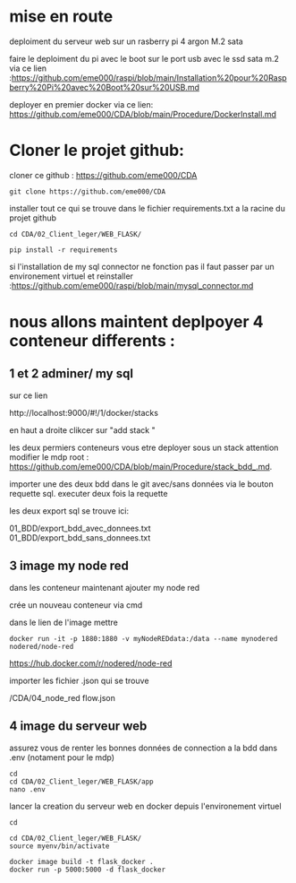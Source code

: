 # mise en route


deploiment du serveur web sur un rasberry pi 4 argon M.2 sata

faire le deploiment du pi avec le boot sur le port usb avec le ssd sata m.2 via ce lien :https://github.com/eme000/raspi/blob/main/Installation%20pour%20Raspberry%20Pi%20avec%20Boot%20sur%20USB.md

deployer en premier docker via ce lien:
https://github.com/eme000/CDA/blob/main/Procedure/DockerInstall.md



# Cloner le projet github:

cloner ce github : https://github.com/eme000/CDA

```
git clone https://github.com/eme000/CDA
```


installer tout ce qui se trouve dans le fichier requirements.txt a la racine du projet github

```
cd CDA/02_Client_leger/WEB_FLASK/

pip install -r requirements
```

si l'installation de my sql connector ne fonction pas il faut passer par un environement virtuel et reinstaller  :https://github.com/eme000/raspi/blob/main/mysql_connector.md




# nous allons maintent deplpoyer 4 conteneur differents :


## 1 et 2 adminer/ my sql 

sur ce lien

http://localhost:9000/#!/1/docker/stacks

en haut a droite clikcer sur "add stack "


les deux permiers conteneurs vous etre deployer sous un stack  attention modifier le mdp root : https://github.com/eme000/CDA/blob/main/Procedure/stack_bdd_.md.

importer une des deux bdd dans le git avec/sans données via le bouton requette sql. executer deux fois la requette

les deux export sql se trouve ici:

01_BDD/export_bdd_avec_donnees.txt
01_BDD/export_bdd_sans_donnees.txt

## 3 image my node red 

dans les conteneur maintenant ajouter my node red

crée un nouveau conteneur via cmd

dans le lien de l'image mettre 
```
docker run -it -p 1880:1880 -v myNodeREDdata:/data --name mynodered nodered/node-red
```
https://hub.docker.com/r/nodered/node-red

importer les fichier .json qui se trouve 

/CDA/04_node_red
flow.json


## 4 image du serveur web

assurez vous de renter les bonnes données de connection a la bdd dans  .env (notament pour le mdp)
```
cd
cd CDA/02_Client_leger/WEB_FLASK/app
nano .env
```
lancer la creation du serveur web en docker depuis l'environement virtuel  

```
cd

cd CDA/02_Client_leger/WEB_FLASK/
source myenv/bin/activate

docker image build -t flask_docker .
docker run -p 5000:5000 -d flask_docker
```




